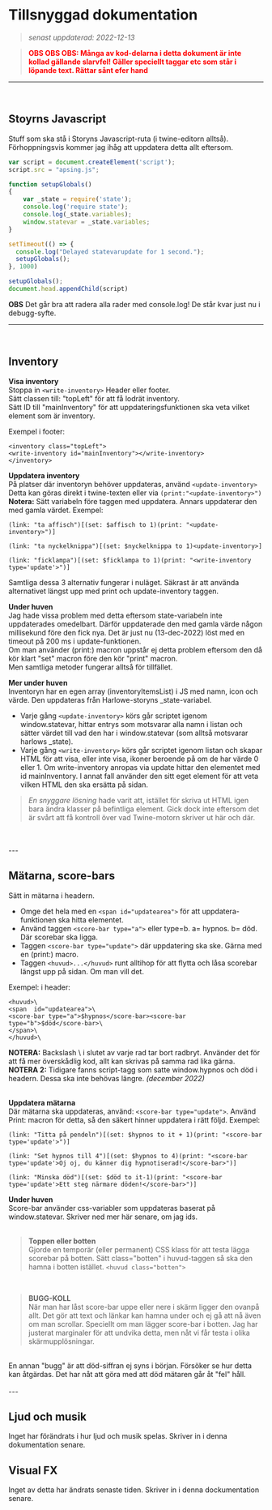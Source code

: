 # Tillsnyggad dokumentation 
>*senast uppdaterad: 2022-12-13*

><span style = "color:red">**OBS OBS OBS: Många av kod-delarna i detta dokument är inte kollad gällande slarvfel! Gäller speciellt taggar etc som står i löpande text. Rättar sånt efer hand**</span>
---

<br>

## Stoyrns Javascript
Stuff som ska stå i Storyns Javascript-ruta (i twine-editorn alltså). Förhoppningsvis kommer jag ihåg att uppdatera detta allt eftersom.  

```javascript
var script = document.createElement('script');
script.src = "apsing.js";

function setupGlobals()
{  
  	var _state = require('state');
	console.log('require state');
	console.log(_state.variables);
	window.statevar = _state.variables;
}

setTimeout(() => {
  console.log("Delayed statevarupdate for 1 second.");
  setupGlobals();
}, 1000)

setupGlobals();
document.head.appendChild(script)
```
**OBS** Det går bra att radera alla rader med console.log! De står kvar just nu i debugg-syfte.

---
<br>

## Inventory
**Visa inventory**<br>
Stoppa in `<write-inventory>` Header eller footer.  
Sätt classen till: "topLeft" för att få lodrät inventory.  
Sätt ID till "mainInventory" för att uppdateringsfunktionen ska veta vilket element som är inventory.  

Exempel i footer:  
```
<inventory class="topLeft">
<write-inventory id="mainInventory"></write-inventory>
</inventory>
```
**Uppdatera inventory**  
På platser där inventoryn behöver uppdateras, använd `<update-inventory>`  
Detta kan göras direkt i twine-texten eller via `(print:"<update-inventory>")`  
**Notera:** Sätt variabeln före taggen med uppdatera. Annars uppdaterar den med gamla värdet.
Exempel:  
```
(link: "ta affisch")[(set: $affisch to 1)(print: "<update-inventory>")]

(link: "ta nyckelknippa")[(set: $nyckelknippa to 1)<update-inventory>]

(link: "ficklampa")[(set: $ficklampa to 1)(print: "<write-inventory type='update'>")]

```
Samtliga dessa 3 alternativ fungerar i nuläget.  Säkrast är att använda alternativet längst upp med print och update-inventory taggen.  
  
  **Under huven**  
  Jag hade vissa problem med detta eftersom state-variabeln inte uppdaterades omedelbart. Därför uppdaterade den med gamla värde någon millisekund före den fick nya. Det är just nu (13-dec-2022) löst med en timeout på 200 ms i update-funktionen.  
  Om man använder (print:) macron uppstår ej detta problem eftersom den då kör klart "set" macron före den kör "print" macron.  
  Men samtliga metoder fungerar alltså för tillfället.

  **Mer under huven**  
  Inventoryn har en egen array (inventoryItemsList) i JS med namn, icon och värde. Den uppdateras från Harlowe-storyns _state-variabel.  
 * Varje gång `<update-inventory>` körs går scriptet igenom window.statevar, hittar entrys som motsvarar alla namn i listan och sätter värdet till vad den har i window.statevar (som alltså motsvarar harlows _state).  
 * Varje gång `<write-inventory>` körs går scriptet igenom listan och skapar HTML för att visa, eller inte visa, ikoner beroende på om de har värde 0 eller 1.  Om write-inventory anropas via update hittar den elementet med id mainInventory. I annat fall använder den sitt eget element för att veta vilken HTML den ska ersätta på sidan.  

>*En snyggare lösning* hade varit att, istället för skriva ut HTML igen bara ändra klasser på befintliga element. Gick dock inte eftersom det är svårt att få kontroll över vad Twine-motorn skriver ut här och där.
<br>
<br>
---
<br>

## Mätarna, score-bars
Sätt in mätarna i headern.
* Omge det hela med en `<span id="updatearea">` för att uppdatera-funktionen ska hitta elementet.
* Använd taggen `<score-bar type="a">` eller type=b. a= hypnos. b= död. Där scorebar ska ligga.
* Taggen `<score-bar type="update">` där uppdatering ska ske. Gärna med en (print:) macro.
* Taggen `<huvud>...</huvud>` runt alltihop för att flytta och låsa scorebar längst upp på sidan. Om man vill det.

Exempel: i header:
```
<huvud>\
<span  id="updatearea">\
<score-bar type="a">$hypnos</score-bar><score-bar type="b">$död</score-bar>\
</span>\
</huvud>\
```
**NOTERA:** Backslash \\ i slutet av varje rad tar bort radbryt. Använder det för att få mer överskådlig kod, allt kan skrivas på samma rad lika gärna.  
**NOTERA 2:** Tidigare fanns script-tagg som satte window.hypnos och död i headern. Dessa ska inte behövas längre. *(december 2022)*  
<br>

**Uppdatera mätarna**  
Där mätarna ska uppdateras, använd: `<score-bar type="update">`. Använd Print: macron för detta, så den säkert hinner uppdatera i rätt följd.
Exempel:
```
(link: "Titta på pendeln")[(set: $hypnos to it + 1)(print: "<score-bar type='update'>")]

(link: "Set hypnos till 4")[(set: $hypnos to 4)(print: "<score-bar type='update'>Oj oj, du känner dig hypnotiserad!</score-bar>")]

(link: "Minska död")[(set: $död to it-1)(print: "<score-bar type='update'>Ett steg närmare döden!</score-bar>")]

```
**Under huven**  
Score-bar använder css-variabler som uppdateras baserat på window.statevar. Skriver ned mer här senare, om jag ids.  
<br>

>**Toppen eller botten**  
Gjorde en temporär (eller permanent) CSS klass för att testa lägga scorebar på botten. Sätt class="botten" i huvud-taggen så ska den hamna i botten istället. `<huvud class="botten">`
<br>  

>**BUGG-KOLL**  
När man har låst score-bar uppe eller nere i skärm ligger den ovanpå allt. Det gör att text och länkar kan hamna under och ej gå att nå även om man scrollar. Speciellt om man lägger score-bar i botten. Jag har justerat marginaler för att undvika detta, men nåt vi får testa i olika skärmupplösningar.  
<br>
En annan "bugg" är att död-siffran ej syns i början. Försöker se hur detta kan åtgärdas. Det har nåt att göra med att död mätaren går åt "fel" håll.
<br>
<br>
---
<br>

## Ljud och musik
Inget har förändrats i hur ljud och musik spelas. Skriver in i denna dokumentation senare.

## Visual FX
Inget av detta har ändrats senaste tiden. Skriver in i denna dockumentation senare.